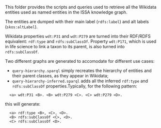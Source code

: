 This folder provides the scripts and queries used to retrieve all the Wikidata entities used as named entities in the ISSA knowledge graph.

The entities are dumped with their main label (`rdfs:label`) and alt labels (`skos:altLabel`).

Wikidata properties `wdt:P31` and `wdt:P279` are turned into their RDF/RDFS equivalent: `rdf:type` and `rdfs:subClassOf`. Property `wdt:P171`, which is used in life science to link a taxon to its parent, is also turned into `rdfs:subClassOf`.

Two different graphs are generated to accomodate for different use cases:
- `query-hierarchy.sparql` simply recreates the hierarchy of entities and their parent classes, as they appear in Wikidata;
- `query-hierarchy-inferred.sparql` adds all the inferred `rdf:type` and `rdfs:subClassOf` properties.Typically, for the following pattern:
```turtle
  <a> wdt:P31 <B>. <B> wdt:P279 <C>. <C> wdt:P279 <D>.
```
this will generate:
```turtle
  <a> rdf:type <B>, <C>, <D>.
  <B> rdfs:subClassOf <C>, <D>.
  <C> rdfs:subClassOf <D>.
```

